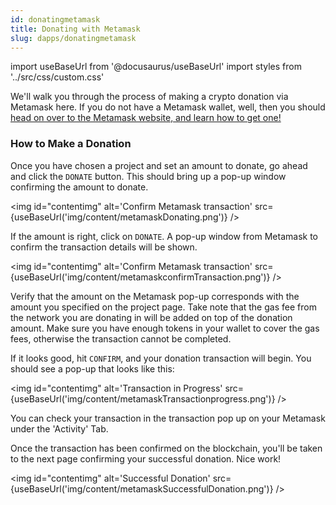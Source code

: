 ```yaml
---
id: donatingmetamask
title: Donating with Metamask
slug: dapps/donatingmetamask
---
```

import useBaseUrl from '@docusaurus/useBaseUrl'
import styles from '../src/css/custom.css'

We'll walk you through the process of making a crypto donation via Metamask here. If you do not have a Metamask wallet, well, then you should [head on over to the Metamask website, and learn how to get one!](https://metamask.zendesk.com/hc/en-us/articles/360015489531-Getting-Started-With-MetaMask)

### How to Make a Donation

Once you have chosen a project and set an amount to donate, go ahead and click the `DONATE` button. This should bring up a pop-up window confirming the amount to donate.

 <img id="contentimg" alt='Confirm Metamask transaction' src={useBaseUrl('img/content/metamaskDonating.png')} />

 If the amount is right, click on `DONATE`. A pop-up window from Metamask to confirm the transaction details will be shown.

 <img id="contentimg" alt='Confirm Metamask transaction' src={useBaseUrl('img/content/metamaskconfirmTransaction.png')} />

Verify that the amount on the Metamask pop-up corresponds with the amount you specified on the project page. Take note that the gas fee from the network you are donating in will be added on top of the donation amount. Make sure you have enough tokens in your wallet to cover the gas fees, otherwise the transaction cannot be completed.

 If it looks good, hit `CONFIRM`, and your donation transaction will begin. You should see a pop-up that looks like this:

 <img  id="contentimg" alt='Transaction in Progress' src={useBaseUrl('img/content/metamaskTransactionprogress.png')} />

You can check your transaction in the transaction pop up on your Metamask under the 'Activity' Tab. 

Once the transaction has been confirmed on the blockchain, you'll be taken to the next page confirming your successful donation. Nice work!

 <img id="contentimg" alt='Successful Donation' src={useBaseUrl('img/content/metamaskSuccessfulDonation.png')} />


